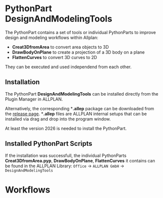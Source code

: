 # PythonPart DesignAndModelingTools
The PythonPart contains a set of tools or individual PythonParts to improve design and modeling workflows within Allplan:
- **Creat3DfromArea** to convert area objects to 3D
- **DrawBodyOnPlane** to create a projection of a 3D body on a plane
- **FlattenCurves** to convert 3D curves to 2D

They can be executed and used independend from each other.

## Installation
The PythonPart **DesignAndModelingTools** can be installed directly from the Plugin Manager in ALLPLAN. 

Alternatively, the corresponding ***.allep** package can be downloaded from the [release page](https://github.com/AnkeNiedermaier/design-modeling-tools-public/releases). ***.allep** files are ALLPLAN internal setups that can be installed via drag and drop into the program window.

At least the version 2026 is needed to install the PythonPart.

## Installed PythonPart Scripts
If the installation was successfull, the individual PythonParts **Creat3DfromArea.pyp**, **DrawBodyOnPlane**, **FlattenCurves** it contains can be found
in the ALLPLAN Library:
`Office` → `ALLPLAN GmbH` → `DesignAndModelingTools`

# Workflows
